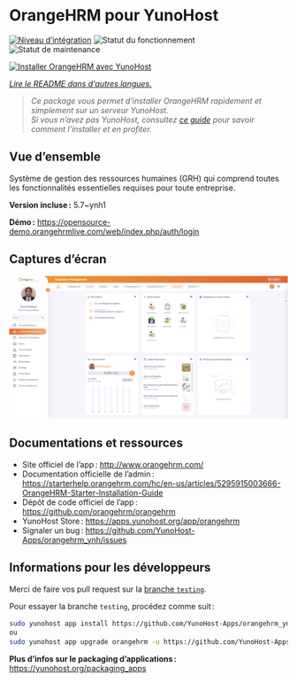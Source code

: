 <!--
Nota bene : ce README est automatiquement généré par <https://github.com/YunoHost/apps/tree/master/tools/readme_generator>
Il NE doit PAS être modifié à la main.
-->

# OrangeHRM pour YunoHost

[![Niveau d’intégration](https://apps.yunohost.org/badge/integration/orangehrm)](https://ci-apps.yunohost.org/ci/apps/orangehrm/)
![Statut du fonctionnement](https://apps.yunohost.org/badge/state/orangehrm)
![Statut de maintenance](https://apps.yunohost.org/badge/maintained/orangehrm)

[![Installer OrangeHRM avec YunoHost](https://install-app.yunohost.org/install-with-yunohost.svg)](https://install-app.yunohost.org/?app=orangehrm)

*[Lire le README dans d'autres langues.](./ALL_README.md)*

> *Ce package vous permet d’installer OrangeHRM rapidement et simplement sur un serveur YunoHost.*  
> *Si vous n’avez pas YunoHost, consultez [ce guide](https://yunohost.org/install) pour savoir comment l’installer et en profiter.*

## Vue d’ensemble

Système de gestion des ressources humaines (GRH) qui comprend toutes les fonctionnalités essentielles requises pour toute entreprise.

**Version incluse :** 5.7~ynh1

**Démo :** <https://opensource-demo.orangehrmlive.com/web/index.php/auth/login>

## Captures d’écran

![Capture d’écran de OrangeHRM](./doc/screenshots/Screenshot.png)

## Documentations et ressources

- Site officiel de l’app : <http://www.orangehrm.com/>
- Documentation officielle de l’admin : <https://starterhelp.orangehrm.com/hc/en-us/articles/5295915003666-OrangeHRM-Starter-Installation-Guide>
- Dépôt de code officiel de l’app : <https://github.com/orangehrm/orangehrm>
- YunoHost Store : <https://apps.yunohost.org/app/orangehrm>
- Signaler un bug : <https://github.com/YunoHost-Apps/orangehrm_ynh/issues>

## Informations pour les développeurs

Merci de faire vos pull request sur la [branche `testing`](https://github.com/YunoHost-Apps/orangehrm_ynh/tree/testing).

Pour essayer la branche `testing`, procédez comme suit :

```bash
sudo yunohost app install https://github.com/YunoHost-Apps/orangehrm_ynh/tree/testing --debug
ou
sudo yunohost app upgrade orangehrm -u https://github.com/YunoHost-Apps/orangehrm_ynh/tree/testing --debug
```

**Plus d’infos sur le packaging d’applications :** <https://yunohost.org/packaging_apps>
